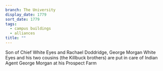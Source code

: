```yaml
---
branch: The University
display_date: 1779
sort_date: 1779
tags:
  - campus buildings
  - alliances
title: ""
---
```


Son of Chief White Eyes and Rachael Doddridge, George Morgan White Eyes and his two cousins (the Killbuck brothers) are put in care of Indian Agent George Morgan at his Prospect Farm
